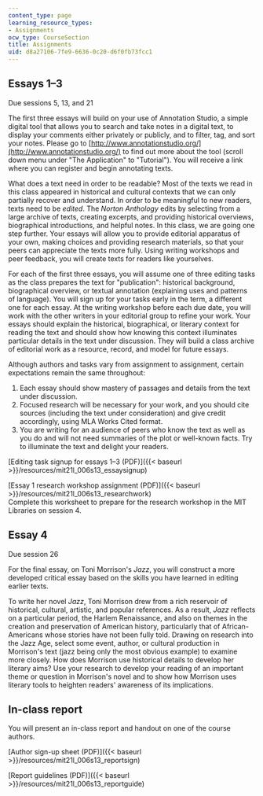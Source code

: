 ```yaml
---
content_type: page
learning_resource_types:
- Assignments
ocw_type: CourseSection
title: Assignments
uid: d8a27106-7fe9-6636-0c20-d6f0fb73fcc1
---
```


Essays 1–3
----------

Due sessions 5, 13, and 21

The first three essays will build on your use of Annotation Studio, a simple digital tool that allows you to search and take notes in a digital text, to display your comments either privately or publicly, and to filter, tag, and sort your notes. Please go to [http://www.annotationstudio.org/](http://www.annotationstudio.org/) to find out more about the tool (scroll down menu under "The Application" to "Tutorial"). You will receive a link where you can register and begin annotating texts.

What does a text need in order to be readable? Most of the texts we read in this class appeared in historical and cultural contexts that we can only partially recover and understand. In order to be meaningful to new readers, texts need to be _edited_. The _Norton Anthology_ edits by selecting from a large archive of texts, creating excerpts, and providing historical overviews, biographical introductions, and helpful notes. In this class, we are going one step further. Your essays will allow you to provide editorial apparatus of your own, making choices and providing research materials, so that your peers can appreciate the texts more fully. Using writing workshops and peer feedback, you will create texts for readers like yourselves.

For each of the first three essays, you will assume one of three editing tasks as the class prepares the text for "publication": historical background, biographical overview, or textual annotation (explaining uses and patterns of language). You will sign up for your tasks early in the term, a different one for each essay. At the writing workshop before each due date, you will work with the other writers in your editorial group to refine your work. Your essays should explain the historical, biographical, or literary context for reading the text and should show how knowing this context illuminates particular details in the text under discussion. They will build a class archive of editorial work as a resource, record, and model for future essays.

Although authors and tasks vary from assignment to assignment, certain expectations remain the same throughout:

1.  Each essay should show mastery of passages and details from the text under discussion.
2.  Focused research will be necessary for your work, and you should cite sources (including the text under consideration) and give credit accordingly, using MLA Works Cited format.
3.  You are writing for an audience of peers who know the text as well as you do and will not need summaries of the plot or well-known facts. Try to illuminate the text and delight your readers.

[Editing task signup for essays 1–3 (PDF)]({{< baseurl >}}/resources/mit21l_006s13_essaysignup)

[Essay 1 research workshop assignment (PDF)]({{< baseurl >}}/resources/mit21l_006s13_researchwork)  
Complete this worksheet to prepare for the research workshop in the MIT Libraries on session 4.

Essay 4
-------

Due session 26

For the final essay, on Toni Morrison's _Jazz_, you will construct a more developed critical essay based on the skills you have learned in editing earlier texts.

To write her novel _Jazz_, Toni Morrison drew from a rich reservoir of historical, cultural, artistic, and popular references. As a result, _Jazz_ reflects on a particular period, the Harlem Renaissance, and also on themes in the creation and preservation of American history, particularly that of African-Americans whose stories have not been fully told. Drawing on research into the Jazz Age, select some event, author, or cultural production in Morrison's text (jazz being only the most obvious example) to examine more closely. How does Morrison use historical details to develop her literary aims? Use your research to develop your reading of an important theme or question in Morrison's novel and to show how Morrison uses literary tools to heighten readers' awareness of its implications.

In-class report
---------------

You will present an in-class report and handout on one of the course authors.

[Author sign-up sheet (PDF)]({{< baseurl >}}/resources/mit21l_006s13_reportsign)

[Report guidelines (PDF)]({{< baseurl >}}/resources/mit21l_006s13_reportguide)